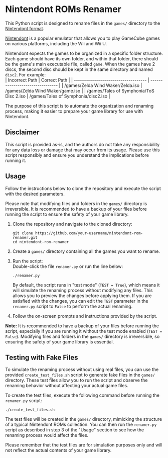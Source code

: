 # Nintendont ROMs Renamer

This Python script is designed to rename files in the `games/` directory to the [Nintendont format](https://gbatemp.net/threads/nintendont.349258/#Install). 

[Nintendont](https://github.com/FIX94/Nintendont) is a popular emulator that allows you to play GameCube games on various platforms, including the Wii and Wii U. 

Nintendont expects the games to be organized in a specific folder structure. Each game should have its own folder, and within that folder, there should be the game's main executable file, called `game`. When the games have 2 discs, the second disc should be kept in the same directory and named `disc2`. For example:  
| Incorrect Path                       | Correct Path                     |
| ------------------------------------ | -------------------------------- |
| /games/Zelda Wind Waker/Zelda.iso     | /games/Zelda Wind Waker/game.iso |
| /games/Tales of Symphonia/ToS Disc 2.iso   | /games/Tales of Symphonia/disc2.iso |  


The purpose of this script is to automate the organization and renaming process, making it easier to prepare your game library for use with Nintendont.

## Disclaimer

This script is provided as-is, and the authors do not take any responsibility for any data loss or damage that may occur from its usage. Please use this script responsibly and ensure you understand the implications before running it.

## Usage

Follow the instructions below to clone the repository and execute the script with the desired parameters.

Please note that modifying files and folders in the `games/` directory is irreversible. It is recommended to have a backup of your files before running the script to ensure the safety of your game library.

1. Clone the repository and navigate to the cloned directory:
   ```
   git clone https://github.com/your-username/nintendont-rom-renamer.git
   cd nintendont-rom-renamer
   ```

2. Create a `games/` directory containing all the games you want to rename.

3. Run the script:  
   Double-click the file `renamer.py` or run the line below:
   ```
   ./renamer.py
   ```

   By default, the script runs in "test mode" (`TEST = True`), which means it will simulate the renaming process without modifying any files. This allows you to preview the changes before applying them. If you are satisfied with the changes, you can edit the `TEST` parameter in the `renamer.py` script to `False` to perform the actual renaming.

4. Follow the on-screen prompts and instructions provided by the script.

**Note:** It is recommended to have a backup of your files before running the script, especially if you are running it without the test mode enabled (`TEST = False`). Modifying files and folders in the `games/` directory is irreversible, so ensuring the safety of your game library is essential.

## Testing with Fake Files

To simulate the renaming process without using real files, you can use the provided `create_test_files.sh` script to generate fake files in the `games/` directory. These test files allow you to run the script and observe the renaming behavior without affecting your actual game files.

To create the test files, execute the following command before running the `renamer.py` script:
```
./create_test_files.sh
```

The test files will be created in the `games/` directory, mimicking the structure of a typical Nintendont ROMs collection. You can then run the `renamer.py` script as described in step 3 of the "Usage" section to see how the renaming process would affect the files.

Please remember that the test files are for simulation purposes only and will not reflect the actual contents of your game library.
